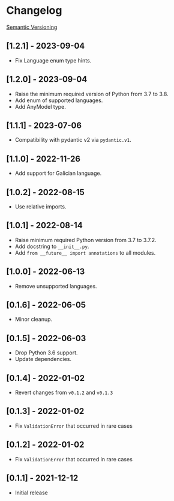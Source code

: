 # Changelog

[Semantic Versioning](https://semver.org)

## [1.2.1] - 2023-09-04

- Fix Language enum type hints.

## [1.2.0] - 2023-09-04

- Raise the minimum required version of Python from 3.7 to 3.8.
- Add enum of supported languages.
- Add AnyModel type.

## [1.1.1] - 2023-07-06

- Compatibility with pydantic v2 via `pydantic.v1`.

## [1.1.0] - 2022-11-26

- Add support for Galician language.

## [1.0.2] - 2022-08-15

- Use relative imports.

## [1.0.1] - 2022-08-14

- Raise minimum required Python version from 3.7 to 3.7.2.
- Add docstring to `__init__.py`.
- Add `from __future__ import annotations` to all modules.

## [1.0.0] - 2022-06-13

- Remove unsupported languages.

## [0.1.6] - 2022-06-05

- Minor cleanup.

## [0.1.5] - 2022-06-03

- Drop Python 3.6 support.
- Update dependencies.

## [0.1.4] - 2022-01-02

- Revert changes from `v0.1.2` and `v0.1.3`

## [0.1.3] - 2022-01-02

- Fix `ValidationError` that occurred in rare cases

## [0.1.2] - 2022-01-02

- Fix `ValidationError` that occurred in rare cases

## [0.1.1] - 2021-12-12

- Initial release
